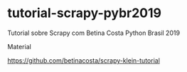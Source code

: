 # tutorial-scrapy-pybr2019

Tutorial sobre Scrapy com Betina Costa Python Brasil 2019

Material

https://github.com/betinacosta/scrapy-klein-tutorial

